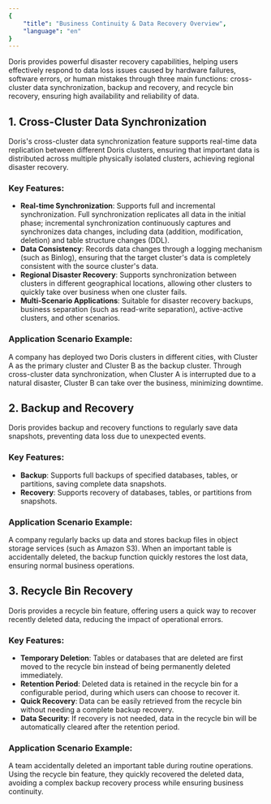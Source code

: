 ```yaml
---
{
    "title": "Business Continuity & Data Recovery Overview",
    "language": "en"
}
---
```


<!--
Licensed to the Apache Software Foundation (ASF) under one
or more contributor license agreements.  See the NOTICE file
distributed with this work for additional information
regarding copyright ownership.  The ASF licenses this file
to you under the Apache License, Version 2.0 (the
"License"); you may not use this file except in compliance
with the License.  You may obtain a copy of the License at

  http://www.apache.org/licenses/LICENSE-2.0

Unless required by applicable law or agreed to in writing,
software distributed under the License is distributed on an
"AS IS" BASIS, WITHOUT WARRANTIES OR CONDITIONS OF ANY
KIND, either express or implied.  See the License for the
specific language governing permissions and limitations
under the License.
-->

Doris provides powerful disaster recovery capabilities, helping users effectively respond to data loss issues caused by hardware failures, software errors, or human mistakes through three main functions: cross-cluster data synchronization, backup and recovery, and recycle bin recovery, ensuring high availability and reliability of data.

## 1. Cross-Cluster Data Synchronization

Doris's cross-cluster data synchronization feature supports real-time data replication between different Doris clusters, ensuring that important data is distributed across multiple physically isolated clusters, achieving regional disaster recovery.

### Key Features:

- **Real-time Synchronization**: Supports full and incremental synchronization. Full synchronization replicates all data in the initial phase; incremental synchronization continuously captures and synchronizes data changes, including data (addition, modification, deletion) and table structure changes (DDL).
- **Data Consistency**: Records data changes through a logging mechanism (such as Binlog), ensuring that the target cluster's data is completely consistent with the source cluster's data.
- **Regional Disaster Recovery**: Supports synchronization between clusters in different geographical locations, allowing other clusters to quickly take over business when one cluster fails.
- **Multi-Scenario Applications**: Suitable for disaster recovery backups, business separation (such as read-write separation), active-active clusters, and other scenarios.

### Application Scenario Example:
A company has deployed two Doris clusters in different cities, with Cluster A as the primary cluster and Cluster B as the backup cluster. Through cross-cluster data synchronization, when Cluster A is interrupted due to a natural disaster, Cluster B can take over the business, minimizing downtime.

## 2. Backup and Recovery

Doris provides backup and recovery functions to regularly save data snapshots, preventing data loss due to unexpected events.

### Key Features:

- **Backup**: Supports full backups of specified databases, tables, or partitions, saving complete data snapshots.
- **Recovery**: Supports recovery of databases, tables, or partitions from snapshots.

### Application Scenario Example:
A company regularly backs up data and stores backup files in object storage services (such as Amazon S3). When an important table is accidentally deleted, the backup function quickly restores the lost data, ensuring normal business operations.

## 3. Recycle Bin Recovery

Doris provides a recycle bin feature, offering users a quick way to recover recently deleted data, reducing the impact of operational errors.

### Key Features:

- **Temporary Deletion**: Tables or databases that are deleted are first moved to the recycle bin instead of being permanently deleted immediately.
- **Retention Period**: Deleted data is retained in the recycle bin for a configurable period, during which users can choose to recover it.
- **Quick Recovery**: Data can be easily retrieved from the recycle bin without needing a complete backup recovery.
- **Data Security**: If recovery is not needed, data in the recycle bin will be automatically cleared after the retention period.

### Application Scenario Example:
A team accidentally deleted an important table during routine operations. Using the recycle bin feature, they quickly recovered the deleted data, avoiding a complex backup recovery process while ensuring business continuity.

